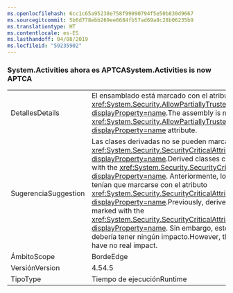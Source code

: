 ```yaml
---
ms.openlocfilehash: 6cc1c65a95238e758f99090794f5e50b830d9667
ms.sourcegitcommit: 5b6d778ebb269ee6684fb57ad69a8c28b06235b9
ms.translationtype: HT
ms.contentlocale: es-ES
ms.lasthandoff: 04/08/2019
ms.locfileid: "59235902"
---
```

### <a name="systemactivities-is-now-aptca"></a><span data-ttu-id="d16af-101">System.Activities ahora es APTCA</span><span class="sxs-lookup"><span data-stu-id="d16af-101">System.Activities is now APTCA</span></span>

|   |   |
|---|---|
|<span data-ttu-id="d16af-102">Detalles</span><span class="sxs-lookup"><span data-stu-id="d16af-102">Details</span></span>|<span data-ttu-id="d16af-103">El ensamblado está marcado con el atributo <xref:System.Security.AllowPartiallyTrustedCallersAttribute?displayProperty=name>.</span><span class="sxs-lookup"><span data-stu-id="d16af-103">The assembly is marked with the <xref:System.Security.AllowPartiallyTrustedCallersAttribute?displayProperty=name> attribute.</span></span>|
|<span data-ttu-id="d16af-104">Sugerencia</span><span class="sxs-lookup"><span data-stu-id="d16af-104">Suggestion</span></span>|<span data-ttu-id="d16af-105">Las clases derivadas no se pueden marcar con el atributo <xref:System.Security.SecurityCriticalAttribute?displayProperty=name>.</span><span class="sxs-lookup"><span data-stu-id="d16af-105">Derived classes cannot be marked with the <xref:System.Security.SecurityCriticalAttribute?displayProperty=name>.</span></span> <span data-ttu-id="d16af-106">Anteriormente, los tipos derivados tenían que marcarse con el atributo <xref:System.Security.SecurityCriticalAttribute?displayProperty=name>.</span><span class="sxs-lookup"><span data-stu-id="d16af-106">Previously, derived types had to be marked with the <xref:System.Security.SecurityCriticalAttribute?displayProperty=name>.</span></span> <span data-ttu-id="d16af-107">Sin embargo, este cambio no debería tener ningún impacto.</span><span class="sxs-lookup"><span data-stu-id="d16af-107">However, this change should have no real impact.</span></span>|
|<span data-ttu-id="d16af-108">Ámbito</span><span class="sxs-lookup"><span data-stu-id="d16af-108">Scope</span></span>|<span data-ttu-id="d16af-109">Borde</span><span class="sxs-lookup"><span data-stu-id="d16af-109">Edge</span></span>|
|<span data-ttu-id="d16af-110">Versión</span><span class="sxs-lookup"><span data-stu-id="d16af-110">Version</span></span>|<span data-ttu-id="d16af-111">4.5</span><span class="sxs-lookup"><span data-stu-id="d16af-111">4.5</span></span>|
|<span data-ttu-id="d16af-112">Tipo</span><span class="sxs-lookup"><span data-stu-id="d16af-112">Type</span></span>|<span data-ttu-id="d16af-113">Tiempo de ejecución</span><span class="sxs-lookup"><span data-stu-id="d16af-113">Runtime</span></span>|
